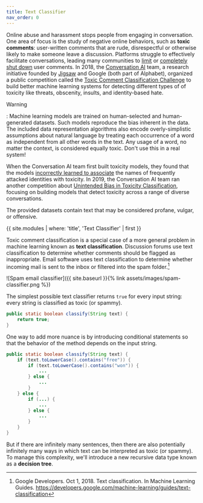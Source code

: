 ```yaml
---
title: Text Classifier
nav_order: 0
---
```


Online abuse and harassment stops people from engaging in conversation. One area of focus is the study of negative online behaviors, such as **toxic comments**: user-written comments that are rude, disrespectful or otherwise likely to make someone leave a discussion. Platforms struggle to effectively facilitate conversations, leading many communities to [limit](https://meta.stackexchange.com/q/342779) or [completely shut down](https://en.wikipedia.org/wiki/R/The_Donald#Quarantine,_restriction,_ban_and_successor) user comments. In 2018, the [Conversation AI](https://conversationai.github.io/) team, a research initiative founded by [Jigsaw](https://jigsaw.google.com/) and Google (both part of Alphabet), organized a public competition called the [Toxic Comment Classification Challenge](https://www.kaggle.com/c/jigsaw-toxic-comment-classification-challenge) to build better machine learning systems for detecting different types of of toxicity like threats, obscenity, insults, and identity-based hate.

Warning

: Machine learning models are trained on human-selected and human-generated datasets. Such models reproduce the bias inherent in the data. The included data representation algorithms also encode overly-simplistic assumptions about natural language by treating each occurrence of a word as independent from all other words in the text. Any usage of a word, no matter the context, is considered equally toxic. Don't use this in a real system!

  When the Conversation AI team first built toxicity models, they found that the models [incorrectly learned to associate](https://medium.com/the-false-positive/unintended-bias-and-names-of-frequently-targeted-groups-8e0b81f80a23) the names of frequently attacked identities with toxicity. In 2019, the Conversation AI team ran another competition about [Unintended Bias in Toxicity Classification](https://www.kaggle.com/c/jigsaw-unintended-bias-in-toxicity-classification), focusing on building models that detect toxicity across a range of diverse conversations.

  The provided datasets contain text that may be considered profane, vulgar, or offensive.

{{ site.modules | where: 'title', 'Text Classifier' | first }}

Toxic comment classification is a special case of a more general problem in machine learning known as **text classification**. Discussion forums use text classification to determine whether comments should be flagged as inappropriate. Email software uses text classification to determine whether incoming mail is sent to the inbox or filtered into the spam folder.[^1]

![Spam email classifier]({{ site.baseurl }}{% link assets/images/spam-classifier.png %})

[^1]: Google Developers. Oct 1, 2018. Text classification. In Machine Learning Guides. <https://developers.google.com/machine-learning/guides/text-classification>

The simplest possible text classifier returns `true` for every input string: every string is classified as toxic (or spammy).

```java
public static boolean classify(String text) {
    return true;
}
```

One way to add more nuance is by introducing conditional statements so that the behavior of the method depends on the input string.

```java
public static boolean classify(String text) {
    if (text.toLowerCase().contains("free")) {
        if (text.toLowerCase().contains("won")) {
            ...
        } else {
            ...
        }
    } else {
        if (...) {
            ...
        } else {
            ...
        }
    }
}
```

But if there are infinitely many sentences, then there are also potentially infinitely many ways in which text can be interpreted as toxic (or spammy). To manage this complexity, we'll introduce a new recursive data type known as a **decision tree**.

